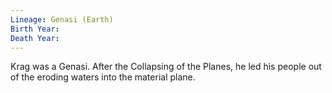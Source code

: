 ```yaml
---
Lineage: Genasi (Earth)
Birth Year: 
Death Year:
---
```

Krag was a Genasi. After the Collapsing of the Planes, he led his people out of the eroding waters into the material plane. 